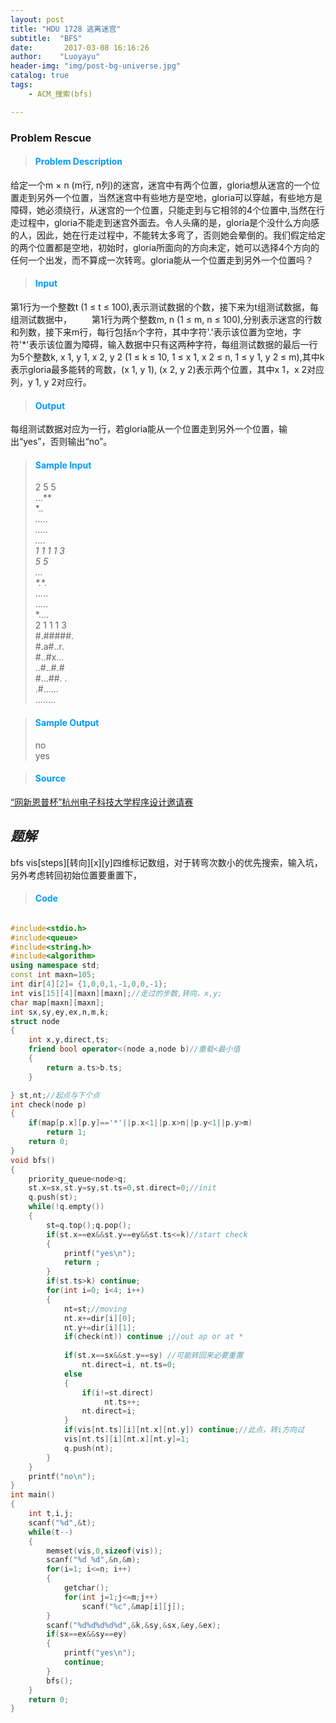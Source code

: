 ```yaml
---
layout: post 
title: "HDU 1728 逃离迷宫"
subtitle:  "BFS"
date:       2017-03-08 16:16:26
author:    "Luoyayu"
header-img: "img/post-bg-universe.jpg"
catalog: true
tags:
    - ACM_搜索(bfs)

---
```


###   Problem  <strong>Rescue</strong>  
 
>####  <font color="#0099ff">Problem Description </font>   
给定一个m × n (m行, n列)的迷宫，迷宫中有两个位置，gloria想从迷宫的一个位置走到另外一个位置，当然迷宫中有些地方是空地，gloria可以穿越，有些地方是障碍，她必须绕行，从迷宫的一个位置，只能走到与它相邻的4个位置中,当然在行走过程中，gloria不能走到迷宫外面去。令人头痛的是，gloria是个没什么方向感的人，因此，她在行走过程中，不能转太多弯了，否则她会晕倒的。我们假定给定的两个位置都是空地，初始时，gloria所面向的方向未定，她可以选择4个方向的任何一个出发，而不算成一次转弯。gloria能从一个位置走到另外一个位置吗？

>####  <font color="#0099ff">Input </font>       
第1行为一个整数t (1 ≤ t ≤ 100),表示测试数据的个数，接下来为t组测试数据，每组测试数据中， 
　　第1行为两个整数m, n (1 ≤ m, n ≤ 100),分别表示迷宫的行数和列数，接下来m行，每行包括n个字符，其中字符'.'表示该位置为空地，字符'*'表示该位置为障碍，输入数据中只有这两种字符，每组测试数据的最后一行为5个整数k, x 1, y 1, x 2, y 2 (1 ≤ k ≤ 10, 1 ≤ x 1, x 2 ≤ n, 1 ≤ y 1, y 2 ≤ m),其中k表示gloria最多能转的弯数，(x 1, y 1), (x 2, y 2)表示两个位置，其中x 1，x 2对应列，y 1, y 2对应行。

>####  <font color="#0099ff">Output</font>   
每组测试数据对应为一行，若gloria能从一个位置走到另外一个位置，输出“yes”，否则输出“no”。

>####  <font color="#0099ff">Sample Input</font>   
>2
5 5    
...**  
*.**.  
.....  
.....  
*....   
1 1 1 1 3  
5 5  
...**  
*.**.  
.....  
.....   
*....   
2 1 1 1 3       
#.#####.    
#.a#..r.     
#..#x...    
..#..#.#    
#...##.   .  
.#......     
........      
 
>####  <font color="#0099ff">Sample Output</font>     
>no    
yes      

>####  <font color="#0099ff">Source</font>
[“网新恩普杯”杭州电子科技大学程序设计邀请赛](http://acm.hdu.edu.cn/search.php?field=problem&key=%A1%B0%CD%F8%D0%C2%B6%F7%C6%D5%B1%AD%A1%B1%BA%BC%D6%DD%B5%E7%D7%D3%BF%C6%BC%BC%B4%F3%D1%A7%B3%CC%D0%F2%C9%E8%BC%C6%D1%FB%C7%EB%C8%FC&source=1&searchmode=source)

## *题解*
 bfs vis[steps][转向][x][y]四维标记数组，对于转弯次数小的优先搜索，输入坑，另外考虑转回初始位置要重置下，


>####  <font color="#0099ff">Code</font>

```cpp

#include<stdio.h>
#include<queue>
#include<string.h>
#include<algorithm>
using namespace std;
const int maxn=105;
int dir[4][2]= {1,0,0,1,-1,0,0,-1};
int vis[15][4][maxn][maxn];//走过的步数,转向，x,y; 
char map[maxn][maxn];
int sx,sy,ey,ex,n,m,k;
struct node
{
    int x,y,direct,ts;
    friend bool operator<(node a,node b)//重载<最小值 
    {
        return a.ts>b.ts;
    }

} st,nt;//起点与下个点 
int check(node p)
{
    if(map[p.x][p.y]=='*'||p.x<1||p.x>n||p.y<1||p.y>m)
        return 1;
    return 0;
}
void bfs()
{
    priority_queue<node>q;
    st.x=sx,st.y=sy,st.ts=0,st.direct=0;//init
    q.push(st);
    while(!q.empty())
    {
        st=q.top();q.pop();
     	if(st.x==ex&&st.y==ey&&st.ts<=k)//start check 
   		{
	        printf("yes\n");
	        return ;
    	}
        if(st.ts>k) continue;
        for(int i=0; i<4; i++)
        {
        	nt=st;//moving 
            nt.x+=dir[i][0];
            nt.y+=dir[i][1];
            if(check(nt)) continue ;//out ap or at *
            
            if(st.x==sx&&st.y==sy) //可能转回来必要重置 
                nt.direct=i, nt.ts=0;
            else
            {
                if(i!=st.direct) 
					 nt.ts++;
                nt.direct=i;
            }
            if(vis[nt.ts][i][nt.x][nt.y]) continue;//此点，转i方向过 
            vis[nt.ts][i][nt.x][nt.y]=1;
            q.push(nt);
        }
    }
    printf("no\n");
}
int main()
{
    int t,i,j;
    scanf("%d",&t);
    while(t--)
    {
		memset(vis,0,sizeof(vis));
        scanf("%d %d",&n,&m);
        for(i=1; i<=n; i++)
    	{
    		getchar();
			for(int j=1;j<=m;j++)
    			scanf("%c",&map[i][j]);
    	}
        scanf("%d%d%d%d%d",&k,&sy,&sx,&ey,&ex);
		if(sx==ex&&sy==ey)
		{
			printf("yes\n");
			continue;	
		} 
        bfs();
    }
    return 0;
}

```